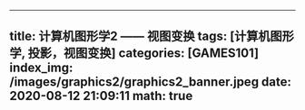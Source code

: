 ---
title: 计算机图形学2 —— 视图变换
tags: [计算机图形学, 投影，视图变换]
categories: [GAMES101]
index_img: /images/graphics2/graphics2_banner.jpeg
date: 2020-08-12 21:09:11
math: true
--